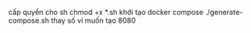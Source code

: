 cấp quyền cho sh
chmod +x *.sh
khởi tạo docker compose
./generate-compose.sh thay số ví muốn tạo 8080


